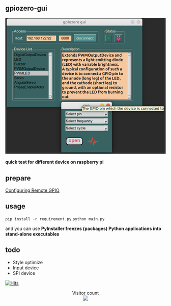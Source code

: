 ## gpiozero-gui


![](screenshot.png)

**quick test for different device on raspberry pi**

## prepare

[Configuring Remote GPIO](https://gpiozero.readthedocs.io/en/stable/remote_gpio.html)

## usage

`pip install -r requirement.py`
`python main.py`

and you can use **PyInstaller freezes (packages) Python applications into stand-alone executables**


## todo
- Style optimize
- Input device
- SPI device


[![Hits](https://hits.seeyoufarm.com/api/count/incr/badge.svg?url=https%3A%2F%2Fgithub.com%2Fgjbae1212%2Fhit-counter)](https://hits.seeyoufarm.com)                            


<p align="center"> 
  Visitor count<br>
  <img src="https://profile-counter.glitch.me/fantasyhh/count.svg"/>
</p>
